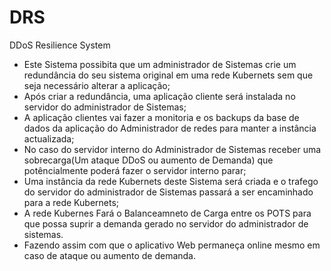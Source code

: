 # DRS
DDoS Resilience System
- Este Sistema possibita que um administrador de Sistemas crie um redundância do seu sistema original em uma rede Kubernets sem que seja necessário alterar a aplicação;
- Após criar a redundância, uma aplicação cliente será instalada no servidor do administrador de Sistemas;
- A aplicação clientes vai fazer a monitoria e os backups da base de dados da aplicação do Administrador de redes para manter a instância actualizada;
- No caso do servidor interno do Administrador de Sistemas receber uma sobrecarga(Um ataque DDoS ou aumento de Demanda) que potêncialmente poderá fazer o servidor interno parar;
- Uma instância da rede Kubernets deste Sistema será criada e o trafego do servidor do administrador de Sistemas passará a ser encaminhado para a rede Kubernets;
- A rede Kubernes Fará o Balanceamneto de Carga entre os POTS para que possa suprir a demanda gerado no servidor do  administrador de sistemas.
- Fazendo assim com que o aplicativo Web permaneça online mesmo em caso de ataque ou aumento de demanda.  

